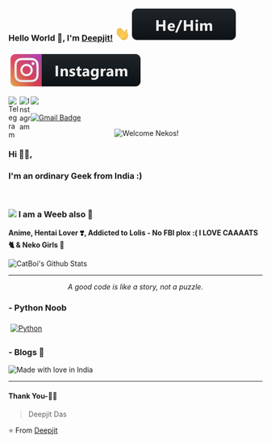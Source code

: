 ### Hello World 🎊, I'm [Deepjit!](https://t.me/kirito6969) <img src="https://raw.githubusercontent.com/ABSphreak/ABSphreak/master/gifs/Hi.gif" width="30px"> <img src="https://raw.githubusercontent.com/8bithemant/8bithemant/master/svg/pronouns/hehim.svg" >

<p align="left">
<a href="https://www.instagram.com/deepjit_9862/">
    <img src="https://raw.githubusercontent.com/MikeCodesDotNET/ColoredBadges/master/svg/social/instagram.svg" alt="instagram" style="vertical-align:top; margin:6px 4px">
  </a>
</p>

</a>
<a href="https://t.me/deepaiims">
  <img align="left" alt="Telegram" width="22px" src="https://cdn.jsdelivr.net/npm/simple-icons@v3/icons/telegram.svg" />
</a>
<a href="https://www.instagram.com/deepjit_9862/">
  <img align="left" alt="Instagram" width="22px" src="https://cdn.jsdelivr.net/npm/simple-icons@v3/icons/instagram.svg" />


![](https://visitor-badge.glitch.me/badge?page_id=deepaiims)
<br />

[![Gmail Badge](https://img.shields.io/badge/-deepjitkolkata@gmail.com-c14438?style=flat-square&logo=Gmail&logoColor=white&link=mailto:mailharshkhatri@gmail.com)](mailto:faltu9851@gmail.com)

<div align="center">
<img src='https://media.giphy.com/media/qWAvh9GmlryEg/giphy.gif' alt="Welcome Nekos!"/>
</div>

### Hi 🙋‍♂️,
### I'm an ordinary Geek from India :)



<br />


### <img src="https://media.giphy.com/media/VgCDAzcKvsR6OM0uWg/giphy.gif" width="50"> **I am a Weeb also 🌚**

**Anime, Hentai Lover ❣️, Addicted to Lolis - No FBI plox :(  I LOVE CAAAATS 🐈 & Neko Girls 🤭**
<br />


![CatBoi's Github Stats](https://github-readme-stats.vercel.app/api?username=deepaiims&show_icons=true&title_color=fff&icon_color=79ff97&text_color=9f9f9f&bg_color=151515)
*************
<p align="center">
  <i>A good code is like a story, not a puzzle.</i><br/>
</p> 

### - Python Noob

<p align="left">
 <a href="https://www.python.org">
    <img src="https://raw.githubusercontent.com/prono69/deepaiims/master/svg/dev/languages/python.svg" alt="Python" style="vertical-align:top; margin:6px 4px">
  </a>
</p>

### - Blogs 🌱





![Made with love in India](https://madewithlove.now.sh/in?heart=true&template=for-the-badge)

***********************************

#### Thank You-🙏🏼


> Deepjit Das

⭐ From [Deepjit](https://github.com/deepaiims)
